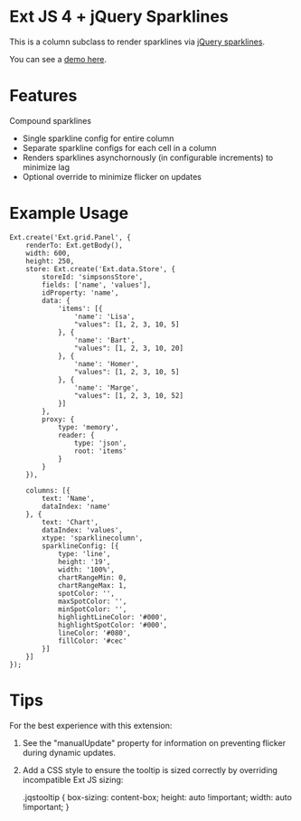 Ext JS 4 + jQuery Sparklines
============================

This is a column subclass to render sparklines via [jQuery sparklines](http://omnipotent.net/jquery.sparkline).

You can see a [demo here](http://jsfiddle.net/timvasil/2gVUh/1/).

Features
========
 Compound sparklines
- Single sparkline config for entire column
- Separate sparkline configs for each cell in a column
- Renders sparklines asynchornously (in configurable increments) to minimize lag
- Optional override to minimize flicker on updates

Example Usage
=============
    Ext.create('Ext.grid.Panel', {
        renderTo: Ext.getBody(),
        width: 600,
        height: 250,
        store: Ext.create('Ext.data.Store', {
            storeId: 'simpsonsStore',
            fields: ['name', 'values'],
            idProperty: 'name',
            data: {
                'items': [{
                    'name': 'Lisa',
                    "values": [1, 2, 3, 10, 5]
                }, {
                    'name': 'Bart',
                    "values": [1, 2, 3, 10, 20]
                }, {
                    'name': 'Homer',
                    "values": [1, 2, 3, 10, 5]
                }, {
                    'name': 'Marge',
                    "values": [1, 2, 3, 10, 52]
                }]
            },
            proxy: {
                type: 'memory',
                reader: {
                    type: 'json',
                    root: 'items'
                }
            }
        }),
    
        columns: [{
            text: 'Name',
            dataIndex: 'name'
        }, {
            text: 'Chart',
            dataIndex: 'values',
            xtype: 'sparklinecolumn',
            sparklineConfig: [{
                type: 'line',
                height: '19',
                width: '100%',
                chartRangeMin: 0,
                chartRangeMax: 1,
                spotColor: '',
                maxSpotColor: '',
                minSpotColor: '',
                highlightLineColor: '#000',
                highlightSpotColor: '#000',
                lineColor: '#080',
                fillColor: '#cec'
            }]
        }]
    });

Tips
====
For the best experience with this extension:

1.  See the "manualUpdate" property for information on preventing flicker during dynamic updates.
2.  Add a CSS style to ensure the tooltip is sized correctly by overriding incompatible Ext JS sizing:

    .jqstooltip {
        box-sizing: content-box;
        height: auto !important;
        width: auto !important;
    }
